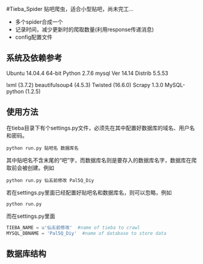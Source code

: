 #Tieba_Spider
贴吧爬虫，适合小型贴吧，尚未完工...

 - 多个spider合成一个
 - 记录时间，减少更新时的爬取数量(利用response传递消息)
 - config配置文件

## 系统及依赖参考
Ubuntu 14.04.4 64-bit
Python 2.7.6
mysql  Ver 14.14 Distrib 5.5.53

lxml (3.7.2)
beautifulsoup4 (4.5.3)
Twisted (16.6.0)
Scrapy 1.3.0
MySQL-python (1.2.5)

## 使用方法
在tieba目录下有个settings.py文件，必须先在其中配置好数据库的域名、用户名和密码。
```
python run.py 贴吧名 数据库名
```
其中贴吧名不含末尾的“吧”字，而数据库名则是要存入的数据库名字，数据库在爬取前会被创建。例如
```
python run.py 仙五前修改 Pal5Q_Diy
```
若在settings.py里面已经配置好贴吧名和数据库名，则可以忽略，例如
```
python run.py
```
而在settings.py里面
```python
TIEBA_NAME = u'仙五前修改'  #name of tieba to crawl
MYSQL_DBNAME = 'Pal5Q_Diy'  #name of database to store data
```

## 数据库结构



